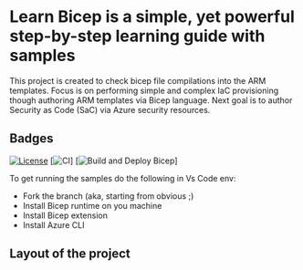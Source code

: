# Learn Bicep is a simple, yet powerful step-by-step learning guide with samples 

This project is created to check bicep file compilations into the ARM templates.
Focus is on performing simple and complex IaC provisioning though authoring ARM templates via Bicep language.
Next goal is to author Security as Code (SaC) via Azure security resources.

## Badges

[![License](https://img.shields.io/badge/License-Apache%202.0-yellowgreen.svg)](https://opensource.org/licenses/Apache-2.0)
[![CI]()]
[![Build and Deploy Bicep]()]

To get running the samples do the following in Vs Code env:
- Fork the branch (aka, starting from obvious ;)
- Install Bicep runtime on you machine
- Install Bicep extension
- Install Azure CLI

## Layout of the project